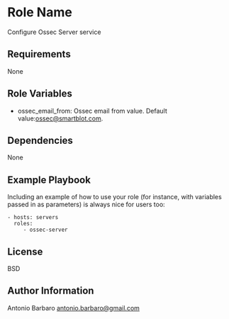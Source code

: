 Role Name
=========

Configure Ossec Server service

Requirements
------------

None

Role Variables
--------------

- ossec_email_from: Ossec email from value. Default value:ossec@smartblot.com.


Dependencies
------------

None

Example Playbook
----------------

Including an example of how to use your role (for instance, with variables passed in as parameters) is always nice for users too:

    - hosts: servers
      roles:
         - ossec-server

License
-------

BSD

Author Information
------------------

Antonio Barbaro <antonio.barbaro@gmail.com>

